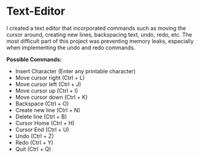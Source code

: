 # Text-Editor

I created a text editor that incorporated commands such as moving the cursor around, creating new lines, backspacing text, undo, redo, etc. The most difficult part of this project was preventing memory leaks, especially when implementing the undo and redo commands.

**Possible Commands:**
* Insert Character (Enter any printable character)
* Move cursor right (Ctrl + L)
* Move cursor left (Ctrl + J)
* Move cursor up (Ctrl + I)
* Move cursor down (Ctrl + K)
* Backspace (Ctrl + O)
* Create new line (Ctrl + N)
* Delete line (Ctrl + B)
* Cursor Home (Ctrl + H)
* Cursor End (Ctrl + U)
* Undo (Ctrl + Z)
* Redo (Ctrl + Y)
* Quit (Ctrl + Q)
